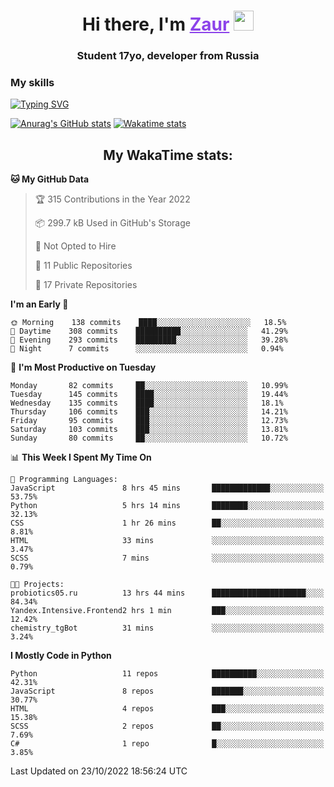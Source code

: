 <h1 align="center">
    Hi there, I'm 
    <a href="https://t.me/skyguy" target="_blank" style="color: #8C43EA">Zaur</a>
    <img src="https://github.com/blackcater/blackcater/raw/main/images/Hi.gif" height="32">
</h1>

<h3 align="center">
    Student 17yo, developer from Russia
</h3>  

### **My skills**
[![Typing SVG](https://readme-typing-svg.herokuapp.com?font=Oxanium&duration=3000&pause=1500&color=8C43EA&height=30&lines=Python:+FastAPI,+Flask,+Aiogram,+Telethon;SQL:+PostgreSQL,+SQLite;Javascript:+React.js;HTML,+CSS+(SCSS))](https://git.io/typing-svg)

[![Anurag's GitHub stats](https://github-readme-stats.vercel.app/api?username=mrskyguy&hide_title=true&count_private=true&show_icons=true&title_color=8C43EA&icon_color=BE57EA&bg_color=30,191919,341b56&text_color=B1B1B1&border_radius=10&hide_border=true)](https://github.com/anuraghazra/github-readme-stats)
[![Wakatime stats](https://github-readme-stats.vercel.app/api/wakatime?username=skyguy&hide_title=true&show_icons=true&title_color=8C43EA&icon_color=BE57EA&bg_color=30,191919,341b56&text_color=B1B1B1&border_radius=10&hide_border=true)](https://github.com/anuraghazra/github-readme-stats)


<h2 align="center"> My WakaTime stats: </h2>

<!--START_SECTION:waka-->
**🐱 My GitHub Data** 

> 🏆 315 Contributions in the Year 2022
 > 
> 📦 299.7 kB Used in GitHub's Storage 
 > 
> 🚫 Not Opted to Hire
 > 
> 📜 11 Public Repositories 
 > 
> 🔑 17 Private Repositories  
 > 
**I'm an Early 🐤** 

```text
🌞 Morning    138 commits    ████░░░░░░░░░░░░░░░░░░░░░   18.5% 
🌆 Daytime    308 commits    ██████████░░░░░░░░░░░░░░░   41.29% 
🌃 Evening    293 commits    █████████░░░░░░░░░░░░░░░░   39.28% 
🌙 Night      7 commits      ░░░░░░░░░░░░░░░░░░░░░░░░░   0.94%

```
📅 **I'm Most Productive on Tuesday** 

```text
Monday       82 commits     ██░░░░░░░░░░░░░░░░░░░░░░░   10.99% 
Tuesday      145 commits    ████░░░░░░░░░░░░░░░░░░░░░   19.44% 
Wednesday    135 commits    ████░░░░░░░░░░░░░░░░░░░░░   18.1% 
Thursday     106 commits    ███░░░░░░░░░░░░░░░░░░░░░░   14.21% 
Friday       95 commits     ███░░░░░░░░░░░░░░░░░░░░░░   12.73% 
Saturday     103 commits    ███░░░░░░░░░░░░░░░░░░░░░░   13.81% 
Sunday       80 commits     ██░░░░░░░░░░░░░░░░░░░░░░░   10.72%

```


📊 **This Week I Spent My Time On** 

```text
💬 Programming Languages: 
JavaScript               8 hrs 45 mins       █████████████░░░░░░░░░░░░   53.75% 
Python                   5 hrs 14 mins       ████████░░░░░░░░░░░░░░░░░   32.13% 
CSS                      1 hr 26 mins        ██░░░░░░░░░░░░░░░░░░░░░░░   8.81% 
HTML                     33 mins             ░░░░░░░░░░░░░░░░░░░░░░░░░   3.47% 
SCSS                     7 mins              ░░░░░░░░░░░░░░░░░░░░░░░░░   0.79%

🐱‍💻 Projects: 
probiotics05.ru          13 hrs 44 mins      █████████████████████░░░░   84.34% 
Yandex.Intensive.Frontend2 hrs 1 min         ███░░░░░░░░░░░░░░░░░░░░░░   12.42% 
chemistry_tgBot          31 mins             ░░░░░░░░░░░░░░░░░░░░░░░░░   3.24%

```

**I Mostly Code in Python** 

```text
Python                   11 repos            ██████████░░░░░░░░░░░░░░░   42.31% 
JavaScript               8 repos             ███████░░░░░░░░░░░░░░░░░░   30.77% 
HTML                     4 repos             ███░░░░░░░░░░░░░░░░░░░░░░   15.38% 
SCSS                     2 repos             ██░░░░░░░░░░░░░░░░░░░░░░░   7.69% 
C#                       1 repo              █░░░░░░░░░░░░░░░░░░░░░░░░   3.85%

```



 Last Updated on 23/10/2022 18:56:24 UTC
<!--END_SECTION:waka-->
